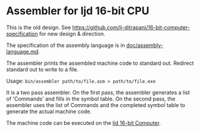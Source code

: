Assembler for ljd 16-bit CPU
============================

This is the old design.  See <https://github.com/lj-ditrapani/16-bit-computer-specification> for new design & direction.

The specification of the assembly language is in
[doc/assembly-language.md](https://github.com/lj-ditrapani/16-bit-computer-assembler/blob/master/doc/assembly-language.md).

The assembler prints the assembled machine code to standard out.
Redirect standard out to write to a file.

Usage:  `bin/assembler path/to/file.asm > path/to/file.exe`

It is a two pass assembler.  On the first pass, the assembler generates
a list of 'Commands' and fills in the symbol table.  On the second pass,
the assembler uses the list of Commands and the completed symbol table
to generate the actual machine code.

The machine code can be executed on the
[ljd 16-bit Computer](https://github.com/lj-ditrapani/16-bit-computer).
